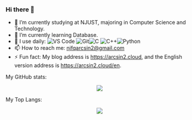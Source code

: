 ### Hi there 👋


- 🔭 I’m currently studying at NJUST, majoring in Computer Science and Technology.
- 🌱 I’m currently learning Database.
- 🚀 I use daily: ![VS Code](https://img.shields.io/badge/-VS%20Code-007ACC?style=plastic&logo=visual-studio-code) ![Git](https://img.shields.io/badge/-Git-black?style=plastic&logo=git)![C](https://img.shields.io/badge/-C-8fcfd1?style=plastic&logo=C) ![C++](https://img.shields.io/badge/-C++-8fcfd1?style=plastic&logo=C%2B%2B)![Python](https://img.shields.io/badge/-Python-8fcfd1?style=plastic&logo=Python)
- 📫 How to reach me: njfqarcsin2@gmail.com
- ⚡ Fun fact: My blog address is https://arcsin2.cloud, and the English version address is https://arcsin2.cloud/en.

My GitHub stats:

<div align=center>  <img src="https://github-readme-stats.vercel.app/api?username=UnpureRationalist&theme=tokyonight&count_private=true&show_icons=true" />  </div>



My Top Langs:

<div align=center>  <img src="https://github-readme-stats.vercel.app/api/top-langs/?username=UnpureRationalist&layout=compact&langs_count=6&theme=tokyonight&hide=html,css,assembly,javascript" />  <div>

